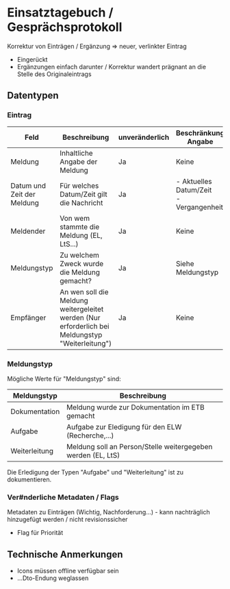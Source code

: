 # Einsatztagebuch / Gesprächsprotokoll

Korrektur von Einträgen / Ergänzung => neuer, verlinkter Eintrag

- Eingerückt
- Ergänzungen einfach darunter / Korrektur wandert prägnant an die Stelle des Originaleintrags

## Datentypen

### Eintrag

| Feld                       | Beschreibung                                                                                     | unveränderlich | Beschränkung Angabe                        |
|----------------------------|--------------------------------------------------------------------------------------------------|----------------|--------------------------------------------|
| Meldung                    | Inhaltliche Angabe der Meldung                                                                   | Ja             | Keine                                      |
| Datum und Zeit der Meldung | Für welches Datum/Zeit gilt die Nachricht                                                        | Ja             | - Aktuelles Datum/Zeit<br/>- Vergangenheit |
| Meldender                  | Von wem stammte die Meldung (EL, LtS...)                                                         | Ja             | Keine                                      |
| Meldungstyp                | Zu welchem Zweck wurde die Meldung gemacht?                                                      | Ja             | Siehe Meldungstyp                          |
| Empfänger                  | An wen soll die Meldung weitergeleitet werden (Nur erforderlich bei Meldungstyp "Weiterleitung") | Ja             | Keine                                      |

### Meldungstyp

Mögliche Werte für "Meldungstyp" sind:

| Meldungstyp   | Beschreibung                                                 |
|---------------|--------------------------------------------------------------|
| Dokumentation | Meldung wurde zur Dokumentation im ETB gemacht               |
| Aufgabe       | Aufgabe zur Eledigung für den ELW (Recherche,...)            |
| Weiterleitung | Meldung soll an Person/Stelle weitergegeben werden (EL, LtS) |

Die Erledigung der Typen "Aufgabe" und "Weiterleitung" ist zu dokumentieren.

### Ver#nderliche Metadaten / Flags

Metadaten zu Einträgen (Wichtig, Nachforderung...) - kann nachträglich hinzugefügt werden / nicht revisionssicher

- Flag für Priorität

## Technische Anmerkungen

- Icons müssen offline verfügbar sein
- ...Dto-Endung weglassen
